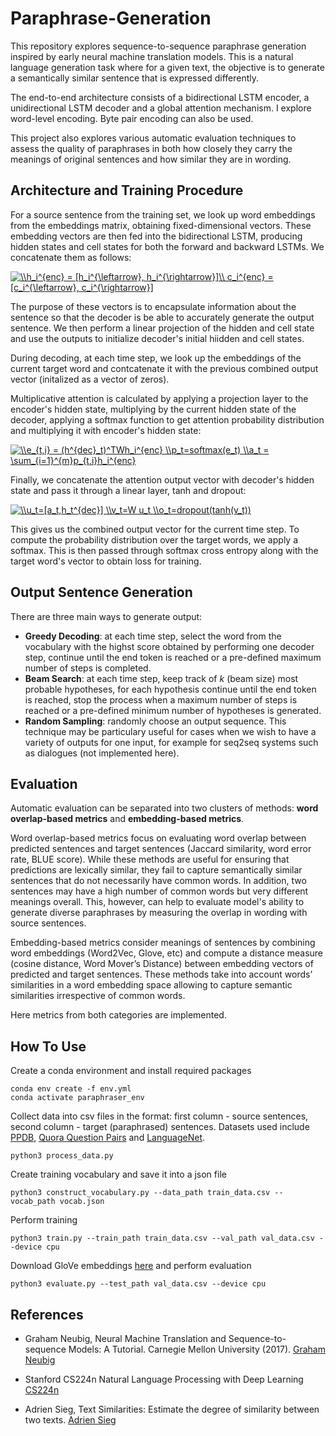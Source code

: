 # Paraphrase-Generation

This repository explores sequence-to-sequence paraphrase generation inspired by early neural machine translation models. This is a natural language generation task where for a given text, the objective is to generate a semantically similar sentence that is expressed differently. 

The end-to-end architecture consists of a bidirectional LSTM encoder, a unidirectional LSTM decoder and a global attention mechanism. I explore word-level encoding. Byte pair encoding can also be used. 

This project also explores various automatic evaluation techniques to assess the quality of paraphrases in both how closely they carry the meanings of original sentences and how similar they are in wording. 

## Architecture and Training Procedure

For a source sentence from the training set, we look up word embeddings from the embeddings matrix, obtaining fixed-dimensional vectors. These embedding vectors are then fed into the bidirectional LSTM, producing hidden states and cell states for both the forward and backward LSTMs. We concatenate them as follows:

<a href="https://www.codecogs.com/eqnedit.php?latex=\\h_i^{enc}&space;=&space;[h_i^{\leftarrow},&space;h_i^{\rightarrow}]\\&space;c_i^{enc}&space;=&space;[c_i^{\leftarrow},&space;c_i^{\rightarrow}]" target="_blank"><img src="https://latex.codecogs.com/gif.latex?\\h_i^{enc}&space;=&space;[h_i^{\leftarrow},&space;h_i^{\rightarrow}]\\&space;c_i^{enc}&space;=&space;[c_i^{\leftarrow},&space;c_i^{\rightarrow}]" title="\\h_i^{enc} = [h_i^{\leftarrow}, h_i^{\rightarrow}]\\ c_i^{enc} = [c_i^{\leftarrow}, c_i^{\rightarrow}]" /></a>  

The purpose of these vectors is to encapsulate information about the sentence so that the decoder is be able to accurately generate the output sentence. We then perform a linear projection of the hidden and cell state and use the outputs to initialize decoder's initial hiidden and cell states.

During decoding, at each time step, we look up the embeddings of the current target word and contcatenate it with the previous combined output vector (initalized as a vector of zeros).

Multiplicative attention is calculated by applying a projection layer to the encoder's hidden state, multiplying by the current hidden state of the decoder, applying a softmax function to get attention probability distribution and multiplying it with encoder's hidden state: 

<a href="https://www.codecogs.com/eqnedit.php?latex=\\e_{t,i}&space;=&space;(h^{dec}_t)^TWh_i^{enc}&space;\\p_t=softmax(e_t)&space;\\a_t&space;=&space;\sum_{i=1}^{m}p_{t,i}h_i^{enc}" target="_blank"><img src="https://latex.codecogs.com/gif.latex?\\e_{t,i}&space;=&space;(h^{dec}_t)^TWh_i^{enc}&space;\\p_t=softmax(e_t)&space;\\a_t&space;=&space;\sum_{i=1}^{m}p_{t,i}h_i^{enc}" title="\\e_{t,i} = (h^{dec}_t)^TWh_i^{enc} \\p_t=softmax(e_t) \\a_t = \sum_{i=1}^{m}p_{t,i}h_i^{enc}" /></a>


Finally, we concatenate the attention output vector with decoder's hidden state and pass it through a linear layer, tanh and dropout:

<a href="https://www.codecogs.com/eqnedit.php?latex=\\u_t=[a_t,h_t^{dec}]&space;\\v_t=W&space;u_t&space;\\o_t=dropout(tanh(v_t))" target="_blank"><img src="https://latex.codecogs.com/gif.latex?\\u_t=[a_t,h_t^{dec}]&space;\\v_t=W&space;u_t&space;\\o_t=dropout(tanh(v_t))" title="\\u_t=[a_t,h_t^{dec}] \\v_t=W u_t \\o_t=dropout(tanh(v_t))" /></a>

This gives us the combined output vector for the current time step. To compute the probability distribution over the target words, we apply a softmax. This is then passed through softmax cross entropy along with the target word's vector to obtain loss for training. 

## Output Sentence Generation

There are three main ways to generate output:  
- **Greedy Decoding**: at each time step, select the word from the vocabulary with the highst score obtained by performing one decoder step, continue until the end token is reached or a pre-defined maximum number of steps is completed.  
- **Beam Search**: at each time step, keep track of *k* (beam size) most probable hypotheses, for each hypothesis continue until the end token is reached, stop the process when a maximum number of steps is reached or a pre-defined minimum number of hypotheses is generated.  
- **Random Sampling**: randomly choose an output sequence. This technique may be particulary useful for cases when we wish to have a variety of outputs for one input, for example for seq2seq systems such as dialogues (not implemented here).

## Evaluation
 
Automatic evaluation can be separated into two clusters of methods: **word overlap-based metrics** and **embedding-based metrics**. 

Word overlap-based metrics focus on evaluating word overlap between predicted sentences and target sentences (Jaccard similarity, word error rate, BLUE score). While these methods are useful for ensuring that predictions are lexically similar, they fail to capture semantically similar sentences that do not necessarily have common words. In addition, two sentences may have a high number of common words but very different meanings overall. This, however, can help to evaluate model's ability to generate diverse paraphrases by measuring the overlap in wording with source sentences. 

Embedding-based metrics consider meanings of sentences by combining word embeddings (Word2Vec, Glove, etc) and compute a distance measure (cosine distance, Word Mover’s Distance) between embedding vectors of predicted and target sentences. These methods take into account words’ similarities in a word embedding space allowing to capture semantic similarities irrespective of common words. 

Here metrics from both categories are implemented. 

## How To Use

Create a conda environment and install required packages
```
conda env create -f env.yml
conda activate paraphraser_env
```

Collect data into csv files in the format: first column - source sentences, second column - target (paraphrased) sentences.
Datasets used include [PPDB](http://paraphrase.org/#/download), [Quora Question Pairs](https://www.quora.com/q/quoradata/First-Quora-Dataset-Release-Question-Pairs) and [LanguageNet](https://languagenet.github.io/). 

```
python3 process_data.py
``` 

Create training vocabulary and save it into a json file
```
python3 construct_vocabulary.py --data_path train_data.csv --vocab_path vocab.json
```

Perform training
```
python3 train.py --train_path train_data.csv --val_path val_data.csv --device cpu
```

Download GloVe embeddings [here](https://nlp.stanford.edu/projects/glove/) and perform evaluation
```
python3 evaluate.py --test_path val_data.csv --device cpu
```

## References

- Graham Neubig, Neural Machine Translation and Sequence-to-sequence Models: A Tutorial. Carnegie Mellon University (2017). [Graham Neubig](https://arxiv.org/pdf/1703.01619.pdf)

- Stanford CS224n Natural Language Processing with Deep Learning [CS224n](http://web.stanford.edu/class/cs224n/)

- Adrien Sieg, Text Similarities: Estimate the degree of similarity between two texts. [Adrien Sieg](https://medium.com/@adriensieg/text-similarities-da019229c894)
